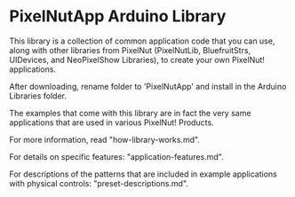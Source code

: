 PixelNutApp Arduino Library
================================================================

This library is a collection of common application code that you can use, along with other libraries from PixelNut (PixelNutLib, BluefruitStrs, UIDevices, and NeoPixelShow Libraries), to create your own PixelNut! applications.

After downloading, rename folder to 'PixelNutApp' and install in the Arduino Libraries folder.

The examples that come with this library are in fact the very same applications that are used in various PixelNut! Products.

For more information, read "how-library-works.md".

For details on specific features: "application-features.md".

For descriptions of the patterns that are included in example applications with physical controls: "preset-descriptions.md".
